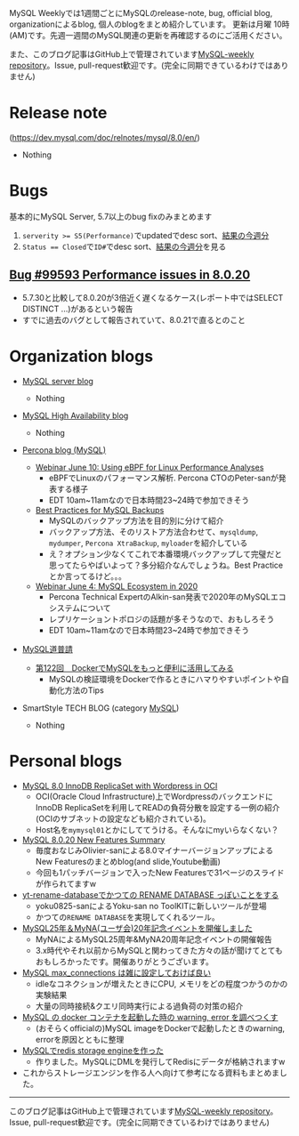 MySQL Weeklyでは1週間ごとにMySQLのrelease-note, bug, official blog, organizationによるblog, 個人のblogをまとめ紹介しています。
更新は月曜 10時(AM)です。先週一週間のMySQL関連の更新を再確認するのにご活用ください。

また、このブログ記事はGitHub上で管理されています[MySQL-weekly repository](https://github.com/tom--bo/MySQL-weekly)。Issue, pull-request歓迎です。(完全に同期できているわけではありません)


# Release note

(https://dev.mysql.com/doc/relnotes/mysql/8.0/en/)

- Nothing

# Bugs

基本的にMySQL Server, 5.7以上のbug fixのみまとめます

1. `serverity >= S5(Performance)`でupdatedでdesc sort、[結果の今週分](https://bugs.mysql.com/search.php?cmd=display&status=All&severity=-5&os=5&bug_age=0&order_by=mtime&direction=ASC&limit=30&mine=0&reorder_by=mtime)
1. `Status == Closed`で`ID#`でdesc sort、[結果の今週分](https://bugs.mysql.com/search.php?search_for=&status=Closed&severity=&limit=10&order_by=id&cmd=display&direction=DESC&os=0&phpver=&bug_age=0)を見る


## [Bug #99593	Performance issues in 8.0.20](https://bugs.mysql.com/bug.php?id=99593)
- 5.7.30と比較して8.0.20が3倍近く遅くなるケース(レポート中ではSELECT DISTINCT ...)があるという報告
- すでに過去のバグとして報告されていて、8.0.21で直るとのこと

# Organization blogs

- [MySQL server blog](https://mysqlserverteam.com/)
  - Nothing

- [MySQL High Availability blog](https://mysqlhighavailability.com/)
  - Nothing

- [Percona blog (MySQL)](https://www.percona.com/blog/)
  - [Webinar June 10: Using eBPF for Linux Performance Analyses](https://www.percona.com/blog/2020/05/29/webinar-june-10-using-ebpf-for-linux-performance-analyses/)
    - eBPFでLinuxのパフォーマンス解析. Percona CTOのPeter-sanが発表する様子
    - EDT 10am~11amなので日本時間23~24時で参加できそう
  - [Best Practices for MySQL Backups](https://www.percona.com/blog/2020/05/27/best-practices-for-mysql-backups/)
    - MySQLのバックアップ方法を目的別に分けて紹介
    - バックアップ方法、そのリストア方法合わせて、`mysqldump`, `mydumper`, `Percona XtraBackup`, `myloader`を紹介している
    - え？オプション少なくてこれで本番環境バックアップして完璧だと思ってたらやばいよって？多分紹介なんでしょうね。Best Practiceとか言ってるけど。。。
  - [Webinar June 4: MySQL Ecosystem in 2020](https://www.percona.com/blog/2020/05/26/webinar-june-4-mysql-ecosystem-in-2020/)
    - Percona Technical ExpertのAlkin-san発表で2020年のMySQLエコシステムについて
    - レプリケーショントポロジの話題が多そうなので、おもしろそう
    - EDT 10am~11amなので日本時間23~24時で参加できそう

- [MySQL道普請](https://gihyo.jp/dev/serial/01/mysql-road-construction-news)
  - [第122回　DockerでMySQLをもっと便利に活用してみる](https://gihyo.jp/dev/serial/01/mysql-road-construction-news/0122)
    - MySQLの検証環境をDockerで作るときにハマりやすいポイントや自動化方法のTips

- SmartStyle TECH BLOG (category [MySQL](https://www.s-style.co.jp/blog/category/tech/mysql/))
  - Nothing



# Personal blogs

- [MySQL 8.0 InnoDB ReplicaSet with Wordpress in OCI](https://lefred.be/content/mysql-8-0-innodb-replicaset-with-wordpress-in-oci/)
  - OCI(Oracle Cloud Infrastructure)上でWordpressのバックエンドにInnoDB ReplicaSetを利用してREADの負荷分散を設定する一例の紹介(OCIのサブネットの設定なども紹介されている)。
  - Host名を`mymysql01`とかにしててうける。そんなにmyいらなくない？
- [MySQL 8.0.20 New Features Summary](http://dasini.net/blog/2020/05/26/mysql-8-0-20-new-features-summary/)
  - 毎度おなじみOlivier-sanによる8.0マイナーバージョンアップによるNew Featuresのまとめblog(and slide,Youtube動画)
  - 今回も1パッチバージョンで入ったNew Featuresで31ページのスライドが作られてますw
- [yt-rename-databaseでかつての RENAME DATABASE っぽいことをする](https://yoku0825.blogspot.com/2020/05/yt-rename-database-rename-database.html)
  - yoku0825-sanによるYoku-san no ToolKITに新しいツールが登場
  - かつての`RENAME DATABASE`を実現してくれるツール。
- [MySQL25年＆MyNA(ユーザ会)20年記念イベントを開催しました](https://sakaik.hateblo.jp/entry/20200525/event_mysql25th_myna20th)
  - MyNAによるMySQL25周年&MyNA20周年記念イベントの開催報告
  - 3.x時代やそれ以前からMySQLと関わってきた方々の話が聞けてとてもおもしろかったです。開催ありがとうございます。
- [MySQL max_connections は雑に設定しておけば良い](https://mita2db.hateblo.jp/entry/2020/05/31/175523)
  - idleなコネクションが増えたときにCPU, メモリをどの程度つかうのかの実験結果
  - 大量の同時接続&クエリ同時実行による過負荷の対策の紹介
- [MySQL の docker コンテナを起動した時の warning, error を調べつくす](https://rabbitfoot141.hatenablog.com/entry/2020/05/29/184703)
  - (おそらくofficialの)MySQL imageをDockerで起動したときのwarning, errorを原因とともに整理
- [MySQLでredis storage engineを作った](https://tombo2.hatenablog.com/entry/2020/05/31/194001)
  - 作りました。MySQLにDMLを発行してRedisにデータが格納されますw
- これからストレージエンジンを作る人へ向けて参考になる資料もまとめました。


-----

このブログ記事はGitHub上で管理されています[MySQL-weekly repository](https://github.com/tom--bo/MySQL-weekly)。Issue, pull-request歓迎です。(完全に同期できているわけではありません)
